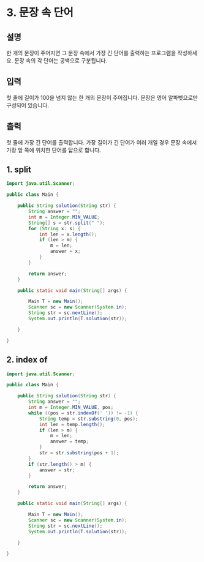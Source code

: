 # 3. 문장 속 단어

## 설명

한 개의 문장이 주어지면 그 문장 속에서 가장 긴 단어를 출력하는 프로그램을 작성하세요.
문장 속의 각 단어는 공백으로 구분됩니다.

## 입력

첫 줄에 길이가 100을 넘지 않는 한 개의 문장이 주어집니다. 문장은 영어 알파벳으로만 구성되어 있습니다.

## 출력

첫 줄에 가장 긴 단어를 출력합니다. 가장 길이가 긴 단어가 여러 개일 경우 문장 속에서 가장 앞 쪽에 위치한 단어를 답으로 합니다.

## 1. split

```java
import java.util.Scanner;

public class Main {

    public String solution(String str) {
        String answer = "";
        int m = Integer.MIN_VALUE;
        String[] s = str.split(" ");
        for (String x: s) {
            int len = x.length();
            if (len > m) {
                m = len;
                answer = x;
            }
        }

        return answer;
    }

    public static void main(String[] args) {

        Main T = new Main();
        Scanner sc = new Scanner(System.in);
        String str = sc.nextLine();
        System.out.println(T.solution(str));

    }

}
```

## 2. index of

```java
import java.util.Scanner;

public class Main {

    public String solution(String str) {
        String answer = "";
        int m = Integer.MIN_VALUE, pos;
        while ((pos = str.indexOf(' ')) != -1) {
            String temp = str.substring(0, pos);
            int len = temp.length();
            if (len > m) {
                m = len;
                answer = temp;
            }
            str = str.substring(pos + 1);
        }
        if (str.length() > m) {
            answer = str;
        }

        return answer;
    }

    public static void main(String[] args) {

        Main T = new Main();
        Scanner sc = new Scanner(System.in);
        String str = sc.nextLine();
        System.out.println(T.solution(str));

    }

}
```